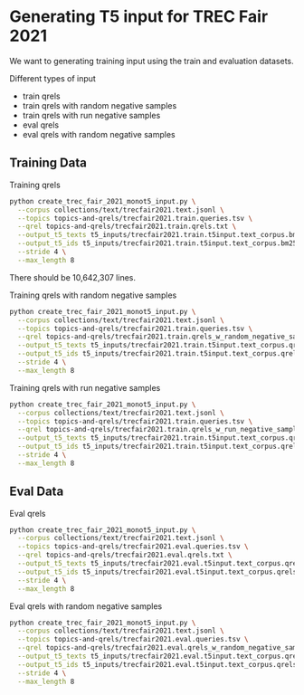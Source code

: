 # Generating T5 input for TREC Fair 2021

We want to generating training input using the train and evaluation datasets.

Different types of input  
- train qrels
- train qrels with random negative samples
- train qrels with run negative samples
- eval qrels
- eval qrels with random negative samples

## Training Data

Training qrels
```bash
python create_trec_fair_2021_monot5_input.py \
  --corpus collections/text/trecfair2021.text.jsonl \
  --topics topics-and-qrels/trecfair2021.train.queries.tsv \
  --qrel topics-and-qrels/trecfair2021.train.qrels.txt \
  --output_t5_texts t5_inputs/trecfair2021.train.t5input.text_corpus.bm25.qrels.txt \
  --output_t5_ids t5_inputs/trecfair2021.train.t5input.text_corpus.bm25.qrels.ids.txt \
  --stride 4 \
  --max_length 8
```
There should be 10,642,307 lines.

Training qrels with random negative samples
```bash
python create_trec_fair_2021_monot5_input.py \
  --corpus collections/text/trecfair2021.text.jsonl \
  --topics topics-and-qrels/trecfair2021.train.queries.tsv \
  --qrel topics-and-qrels/trecfair2021.train.qrels_w_random_negative_samples.txt \
  --output_t5_texts t5_inputs/trecfair2021.train.t5input.text_corpus.qrels_w_random_negative_samples.txt \
  --output_t5_ids t5_inputs/trecfair2021.train.t5input.text_corpus.qrels_w_random_negative_samples.ids.txt \
  --stride 4 \
  --max_length 8
```

Training qrels with run negative samples
```bash
python create_trec_fair_2021_monot5_input.py \
  --corpus collections/text/trecfair2021.text.jsonl \
  --topics topics-and-qrels/trecfair2021.train.queries.tsv \
  --qrel topics-and-qrels/trecfair2021.train.qrels_w_run_negative_samples.txt \
  --output_t5_texts t5_inputs/trecfair2021.train.t5input.text_corpus.qrels_w_run_negative_samples.txt \
  --output_t5_ids t5_inputs/trecfair2021.train.t5input.text_corpus.qrels_w_run_negative_samples.ids.txt \
  --stride 4 \
  --max_length 8
```

## Eval Data

Eval qrels
```bash
python create_trec_fair_2021_monot5_input.py \
  --corpus collections/text/trecfair2021.text.jsonl \
  --topics topics-and-qrels/trecfair2021.eval.queries.tsv \
  --qrel topics-and-qrels/trecfair2021.eval.qrels.txt \
  --output_t5_texts t5_inputs/trecfair2021.eval.t5input.text_corpus.qrels.txt \
  --output_t5_ids t5_inputs/trecfair2021.eval.t5input.text_corpus.qrels.ids.txt \
  --stride 4 \
  --max_length 8
```

Eval qrels with random negative samples
```bash
python create_trec_fair_2021_monot5_input.py \
  --corpus collections/text/trecfair2021.text.jsonl \
  --topics topics-and-qrels/trecfair2021.eval.queries.tsv \
  --qrel topics-and-qrels/trecfair2021.eval.qrels_w_random_negative_samples.txt \
  --output_t5_texts t5_inputs/trecfair2021.eval.t5input.text_corpus.qrels_w_random_negative_samples.txt \
  --output_t5_ids t5_inputs/trecfair2021.eval.t5input.text_corpus.qrels_w_random_negative_samples.ids.txt \
  --stride 4 \
  --max_length 8
```
